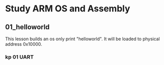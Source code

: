 # Study ARM OS and Assembly

## 01_helloworld

This lesson builds an os only print "helloworld". It will be loaded to physical address 0x10000.

### kp 01 UART
